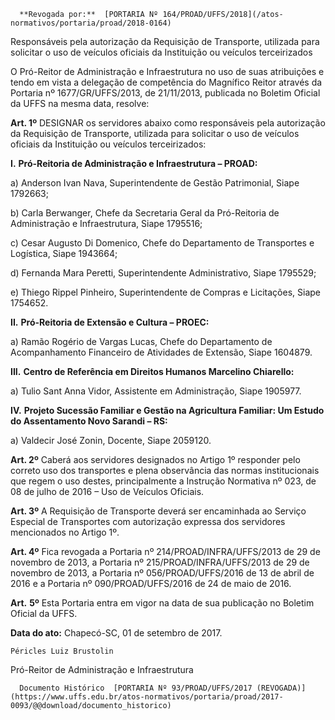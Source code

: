       **Revogada por:**  [PORTARIA Nº 164/PROAD/UFFS/2018](/atos-normativos/portaria/proad/2018-0164) 

   Responsáveis pela autorização da Requisição de Transporte, utilizada para solicitar o uso de veículos oficiais da Instituição ou veículos terceirizados  

O Pró-Reitor de Administração e Infraestrutura no uso de suas atribuições e tendo em vista a delegação de competência do Magnífico Reitor através da Portaria nº 1677/GR/UFFS/2013, de 21/11/2013, publicada no Boletim Oficial da UFFS na mesma data, resolve:

 **Art. 1º** DESIGNAR os servidores abaixo como responsáveis pela autorização da Requisição de Transporte, utilizada para solicitar o uso de veículos oficiais da Instituição ou veículos terceirizados: 

 **I.** **Pró-Reitoria de Administração e Infraestrutura – PROAD:** 

 a) Anderson Ivan Nava, Superintendente de Gestão Patrimonial, Siape 1792663; 

 b) Carla Berwanger, Chefe da Secretaria Geral da Pró-Reitoria de Administração e Infraestrutura, Siape 1795516;

 c) Cesar Augusto Di Domenico, Chefe do Departamento de Transportes e Logística, Siape 1943664; 

 d) Fernanda Mara Peretti, Superintendente Administrativo, Siape 1795529; 

 e) Thiego Rippel Pinheiro, Superintendente de Compras e Licitações, Siape 1754652. 

  

 **II.** **Pró-Reitoria de Extensão e Cultura – PROEC:** 

 a) Ramão Rogério de Vargas Lucas, Chefe do Departamento de Acompanhamento Financeiro de Atividades de Extensão, Siape 1604879. 

  

 **III.** **Centro de Referência em Direitos Humanos Marcelino Chiarello:**

 a) Tulio Sant Anna Vidor, Assistente em Administração, Siape 1905977.

  

 **IV.** **Projeto Sucessão Familiar e Gestão na Agricultura Familiar: Um Estudo do Assentamento Novo Sarandi – RS:**

 a) Valdecir José Zonin, Docente, Siape 2059120.

  

 **Art. 2º** Caberá aos servidores designados no Artigo 1º responder pelo correto uso dos transportes e plena observância das normas institucionais que regem o uso destes, principalmente a Instrução Normativa nº 023, de 08 de julho de 2016 – Uso de Veículos Oficiais.

 **Art. 3º** A Requisição de Transporte deverá ser encaminhada ao Serviço Especial de Transportes com autorização expressa dos servidores mencionados no Artigo 1º. 

 **Art. 4º** Fica revogada a Portaria nº 214/PROAD/INFRA/UFFS/2013 de 29 de novembro de 2013, a Portaria nº 215/PROAD/INFRA/UFFS/2013 de 29 de novembro de 2013, a Portaria nº 056/PROAD/UFFS/2016 de 13 de abril de 2016 e a Portaria nº 090/PROAD/UFFS/2016 de 24 de maio de 2016.

 **Art.** **5º** Esta Portaria entra em vigor na data de sua publicação no Boletim Oficial da UFFS.

   **Data do ato:** Chapecó-SC, 01 de setembro de 2017.   
 

    Péricles Luiz Brustolin   
 Pró-Reitor de Administração e Infraestrutura 

      Documento Histórico  [PORTARIA Nº 93/PROAD/UFFS/2017 (REVOGADA)](https://www.uffs.edu.br/atos-normativos/portaria/proad/2017-0093/@@download/documento_historico)     
      